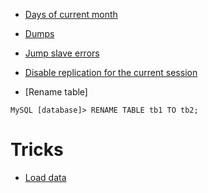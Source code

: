 <!-- TITLE: Mysql -->

* [Days of current month](/mysql/daysofmonth)

* [Dumps](/mysql/dumps)

* [Jump slave errors](mysql/jumpslaveerrors)

* [Disable replication for the current session](mysql/disablereplicationforsession)

* [Rename table]


```mysql
MySQL [database]> RENAME TABLE tb1 TO tb2;

```

# Tricks

* [Load data](mysql/loaddata)